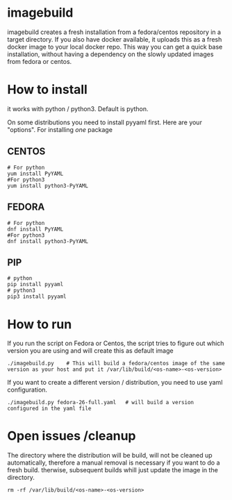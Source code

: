 # imagebuild

imagebuild creates a fresh installation from a fedora/centos repository in a target directory.
If you also have docker available, it uploads this as a fresh docker image to your local docker repo.
This way you can get a quick base installation, without having a dependency on the slowly 
updated images from fedora or centos.

# How to install

it works with python / python3. Default is python.

On some distributions you need to install pyyaml first.
Here are your "options". For installing _one_ package  

CENTOS
-------
    # For python 
    yum install PyYAML
    #For python3 
    yum install python3-PyYAML

FEDORA
------
    # For python 
    dnf install PyYAML
    #For python3 
    dnf install python3-PyYAML


PIP
---
    # python 
    pip install pyyaml
    # python3
    pip3 install pyyaml



# How to run

If you run the script on Fedora or Centos, the script tries to figure out which version you are using and will create this as default image

    ./imagebuild.py    # This will build a fedora/centos image of the same version as your host and put it /var/lib/build/<os-name>-<os-version>

If you want to create a different version / distribution, you need to use yaml configuration.

    ./imagebuild.py fedora-26-full.yaml   # will build a version configured in the yaml file


# Open issues /cleanup

The directory where the distribution will be build, will not be cleaned up automatically, therefore a manual removal is necessary if you want to do a fresh build.
therwise, subsequent builds whill just update the image in the directory.

    rm -rf /var/lib/build/<os-name>-<os-version>    



